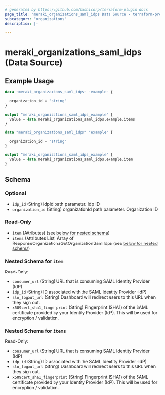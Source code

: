 ```yaml
---
# generated by https://github.com/hashicorp/terraform-plugin-docs
page_title: "meraki_organizations_saml_idps Data Source - terraform-provider-meraki"
subcategory: "organizations"
description: |-
  
---
```


# meraki_organizations_saml_idps (Data Source)



## Example Usage

```terraform
data "meraki_organizations_saml_idps" "example" {

  organization_id = "string"
}

output "meraki_organizations_saml_idps_example" {
  value = data.meraki_organizations_saml_idps.example.items
}

data "meraki_organizations_saml_idps" "example" {

  organization_id = "string"
}

output "meraki_organizations_saml_idps_example" {
  value = data.meraki_organizations_saml_idps.example.item
}
```

<!-- schema generated by tfplugindocs -->
## Schema

### Optional

- `idp_id` (String) idpId path parameter. Idp ID
- `organization_id` (String) organizationId path parameter. Organization ID

### Read-Only

- `item` (Attributes) (see [below for nested schema](#nestedatt--item))
- `items` (Attributes List) Array of ResponseOrganizationsGetOrganizationSamlIdps (see [below for nested schema](#nestedatt--items))

<a id="nestedatt--item"></a>
### Nested Schema for `item`

Read-Only:

- `consumer_url` (String) URL that is consuming SAML Identity Provider (IdP)
- `idp_id` (String) ID associated with the SAML Identity Provider (IdP)
- `slo_logout_url` (String) Dashboard will redirect users to this URL when they sign out.
- `x509cert_sha1_fingerprint` (String) Fingerprint (SHA1) of the SAML certificate provided by your Identity Provider (IdP). This will be used for encryption / validation.


<a id="nestedatt--items"></a>
### Nested Schema for `items`

Read-Only:

- `consumer_url` (String) URL that is consuming SAML Identity Provider (IdP)
- `idp_id` (String) ID associated with the SAML Identity Provider (IdP)
- `slo_logout_url` (String) Dashboard will redirect users to this URL when they sign out.
- `x509cert_sha1_fingerprint` (String) Fingerprint (SHA1) of the SAML certificate provided by your Identity Provider (IdP). This will be used for encryption / validation.
